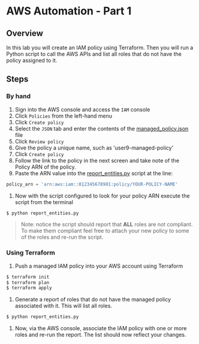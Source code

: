 # AWS Automation - Part 1

## Overview
In this lab you will create an IAM policy using Terraform.  Then you will run a Python script to call the AWS APIs and list all roles that do not have the policy assigned to it.

## Steps
### By hand
1. Sign into the AWS console and access the `IAM` console
1. Click `Policies` from the left-hand menu
1. Click `Create policy`
1. Select the `JSON` tab and enter the contents of the [managed_policy.json](managed_policy.json) file
1. Click `Review policy`
1. Give the policy a unique name, such as 'user9-managed-policy'
1. Click `Create policy`
1. Follow the link to the policy in the next screen and take note of the Policy ARN of the policy.
1. Paste the ARN value into the [report_entities.py](report_entites.py) script at the line:
```Python
policy_arn = 'arn:aws:iam::012345678901:policy/YOUR-POLICY-NAME'
```
1. Now with the script configured to look for your policy ARN execute the script from the terminal
```Bash
$ python report_entities.py
```

> Note: notice the script should report that **ALL** roles are not compliant.  To make them compliant feel free to attach your new policy to some of the roles and re-run the script.

### Using Terraform
1. Push a managed IAM policy into your AWS account using Terraform

```Bash
$ terraform init
$ terraform plan
$ terraform apply
```
1. Generate a report of roles that do not have the managed policy associated with it.  This will list all roles.

```Bash
$ python report_entities.py
```

1. Now, via the AWS console, associate the IAM policy with one or more roles and re-run the report.  The list should now reflect your changes.